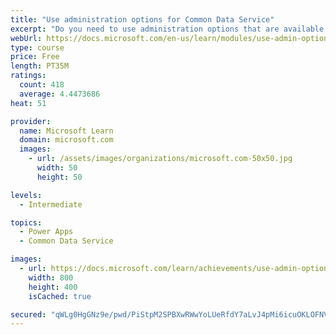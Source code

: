 ```yaml
---
title: "Use administration options for Common Data Service"
excerpt: "Do you need to use administration options that are available for Common Data Service? This module will show you how you can use solutions within Common Data Service and administer environments."
webUrl: https://docs.microsoft.com/en-us/learn/modules/use-admin-options-cds/
type: course
price: Free
length: PT35M
ratings:
  count: 418
  average: 4.4473686
heat: 51

provider:
  name: Microsoft Learn
  domain: microsoft.com
  images:
    - url: /assets/images/organizations/microsoft.com-50x50.jpg
      width: 50
      height: 50

levels:
  - Intermediate

topics:
  - Power Apps
  - Common Data Service

images:
  - url: https://docs.microsoft.com/learn/achievements/use-admin-options-cds-social.png
    width: 800
    height: 400
    isCached: true

secured: "qWLg0HgGNz9e/pwd/PiStpM2SPBXwRWwYoLUeRfdY7aLvJ4pMi6icuOKLOFNVkH74HzprrtFnl9tDqhL96qjPj6xso8eO8hbIzs+ZXsLcCiPqePfezQZICkijoF3Pb5BgMzmFWAMmBNGelr0ZPESfg3Og9rD71Nfc6jqEcYZhawjvfABfMXcK7FwIF3gKt31BbBlAfoqW+DtkRxtOSPdXFI8lUqLazEhy+587lORi8awnqNGHk2IanKX0R/BQldcJz750rZFeKWpM07sv9VyK3jNHVLDPnFMTWvyNI6eLjIoz9ulWz5jiTIqrdyJYGRohJkGl/9oxD5ojEaMv3JNba0tNIMhI0wlcf5EsAA5vQZBFHgg1RijtG+LoUMvMmc2LJV0hl4OEE7UObg4weeKQV6Bk3su1/xKz4evfCYxLqI=;sQj8H38Gf6TZrUqDRLO6SA=="
---
```


